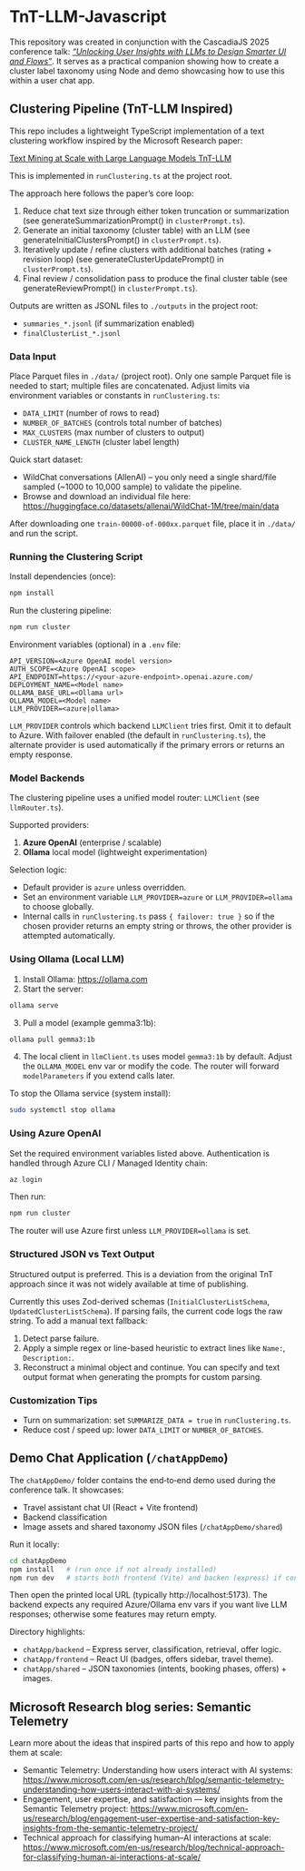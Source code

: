 # TnT-LLM-Javascript

This repository was created in conjunction with the CascadiaJS 2025 conference talk: [_“Unlocking User Insights with LLMs to Design Smarter UI and Flows”_](https://cascadiajs.com/2025/talks/unlocking-user-insights-with-llms-to-design-smarter-ui-and-flows). It serves as a practical companion showing how to create a cluster label taxonomy using Node and demo showcasing how to use this within a user chat app.

## Clustering Pipeline (TnT-LLM Inspired)

This repo includes a lightweight TypeScript implementation of a text clustering workflow inspired by the Microsoft Research paper:

[Text Mining at Scale with Large Language Models TnT-LLM](https://www.microsoft.com/en-us/research/publication/tnt-llm-text-mining-at-scale-with-large-language-models/)

This is implemented in `runClustering.ts` at the project root.

The approach here follows the paper’s core loop:

1. Reduce chat text size through either token truncation or summarization (see generateSummarizationPrompt() in `clusterPrompt.ts`).
2. Generate an initial taxonomy (cluster table) with an LLM (see generateInitialClustersPrompt() in `clusterPrompt.ts`).
3. Iteratively update / refine clusters with additional batches (rating + revision loop) (see generateClusterUpdatePrompt() in `clusterPrompt.ts`).
4. Final review / consolidation pass to produce the final cluster table (see generateReviewPrompt() in `clusterPrompt.ts`).

Outputs are written as JSONL files to `./outputs` in the project root:

- `summaries_*.jsonl` (if summarization enabled)
- `finalClusterList_*.jsonl`

### Data Input

Place Parquet files in `./data/` (project root). Only one sample Parquet file is needed to start; multiple files are concatenated. Adjust limits via environment variables or constants in `runClustering.ts`:

- `DATA_LIMIT` (number of rows to read)
- `NUMBER_OF_BATCHES` (controls total number of batches)
- `MAX_CLUSTERS` (max number of clusters to output)
- `CLUSTER_NAME_LENGTH` (cluster label length)

Quick start dataset:

- WildChat conversations (AllenAI) – you only need a single shard/file sampled (~1000 to 10,000 sample) to validate the pipeline.
- Browse and download an individual file here:
  https://huggingface.co/datasets/allenai/WildChat-1M/tree/main/data

After downloading one `train-00000-of-000xx.parquet` file, place it in `./data/` and run the script.

### Running the Clustering Script

Install dependencies (once):

```bash
npm install
```

Run the clustering pipeline:

```bash
npm run cluster
```

Environment variables (optional) in a `.env` file:

```
API_VERSION=<Azure OpenAI model version>
AUTH_SCOPE=<Azure OpenAI scope>
API_ENDPOINT=https://<your-azure-endpoint>.openai.azure.com/
DEPLOYMENT_NAME=<Model name>
OLLAMA_BASE_URL=<Ollama url>
OLLAMA_MODEL=<Model name>
LLM_PROVIDER=<azure|ollama>
```

`LLM_PROVIDER` controls which backend `LLMClient` tries first. Omit it to default to Azure. With failover enabled (the default in `runClustering.ts`), the alternate provider is used automatically if the primary errors or returns an empty response.

### Model Backends

The clustering pipeline uses a unified model router: `LLMClient` (see `llmRouter.ts`).

Supported providers:

1. **Azure OpenAI** (enterprise / scalable)
2. **Ollama** local model (lightweight experimentation)

Selection logic:

- Default provider is `azure` unless overridden.
- Set an environment variable `LLM_PROVIDER=azure` or `LLM_PROVIDER=ollama` to choose globally.
- Internal calls in `runClustering.ts` pass `{ failover: true }` so if the chosen provider returns an empty string or throws, the other provider is attempted automatically.

### Using Ollama (Local LLM)

1. Install Ollama: https://ollama.com
2. Start the server:

```bash
ollama serve
```

3. Pull a model (example gemma3:1b):

```bash
ollama pull gemma3:1b
```

4. The local client in `llmClient.ts` uses model `gemma3:1b` by default. Adjust the `OLLAMA_MODEL` env var or modify the code. The router will forward `modelParameters` if you extend calls later.

To stop the Ollama service (system install):

```bash
sudo systemctl stop ollama
```

### Using Azure OpenAI

Set the required environment variables listed above. Authentication is handled through Azure CLI / Managed Identity chain:

```bash
az login
```

Then run:

```bash
npm run cluster
```

The router will use Azure first unless `LLM_PROVIDER=ollama` is set.

### Structured JSON vs Text Output

Structured output is preferred. This is a deviation from the original TnT approach since it was not widely available at time of publishing.

Currently this uses Zod-derived schemas (`InitialClusterListSchema`, `UpdatedClusterListSchema`). If parsing fails, the current code logs the raw string. To add a manual text fallback:

1. Detect parse failure.
2. Apply a simple regex or line-based heuristic to extract lines like `Name:`, `Description:`.
3. Reconstruct a minimal object and continue. You can specify and text output format when generating the prompts for custom parsing.

### Customization Tips

- Turn on summarization: set `SUMMARIZE_DATA = true` in `runClustering.ts`.
- Reduce cost / speed up: lower `DATA_LIMIT` or `NUMBER_OF_BATCHES`.


## Demo Chat Application (`/chatAppDemo`)

The `chatAppDemo/` folder contains the end‑to‑end demo used during the conference talk. It showcases:

- Travel assistant chat UI (React + Vite frontend)
- Backend classification
- Image assets and shared taxonomy JSON files (`/chatAppDemo/shared`)

Run it locally:

```bash
cd chatAppDemo
npm install   # (run once if not already installed)
npm run dev   # starts both frontend (Vite) and backen (express) if configured via scripts
```

Then open the printed local URL (typically http://localhost:5173). The backend expects any required Azure/Ollama env vars if you want live LLM responses; otherwise some features may return empty.

Directory highlights:

- `chatApp/backend` – Express server, classification, retrieval, offer logic.
- `chatApp/frontend` – React UI (badges, offers sidebar, travel theme).
- `chatApp/shared` – JSON taxonomies (intents, booking phases, offers) + images.

## Microsoft Research blog series: Semantic Telemetry

Learn more about the ideas that inspired parts of this repo and how to apply them at scale:

- Semantic Telemetry: Understanding how users interact with AI systems:
  https://www.microsoft.com/en-us/research/blog/semantic-telemetry-understanding-how-users-interact-with-ai-systems/
- Engagement, user expertise, and satisfaction — key insights from the Semantic Telemetry project:
  https://www.microsoft.com/en-us/research/blog/engagement-user-expertise-and-satisfaction-key-insights-from-the-semantic-telemetry-project/
- Technical approach for classifying human–AI interactions at scale:
  https://www.microsoft.com/en-us/research/blog/technical-approach-for-classifying-human-ai-interactions-at-scale/
